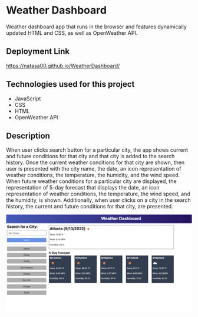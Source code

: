 # Weather Dashboard

Weather dashboard app that runs in the browser and features dynamically updated HTML and CSS, as well as OpenWeather API.

## Deployment Link

https://natasa00.github.io/WeatherDashboard/

## Technologies used for this project

- JavaScript
- CSS
- HTML
- OpenWeather API

## Description

When user clicks search button for a particular city, the app shows current and future conditions for that city and that city is added to the search history. Once the current weather conditions for that city are shown, then user is presented with the city name, the date, an icon representation of weather conditions, the temperature, the humidity, and the wind speed. When future weather conditions for a particular city are displayed, the representation of 5-day forecast that displays the date, an icon representation of weather conditions, the temperature, the wind speed, and the humidity, is shown. Additionally, when user clicks on a city in the search history, the current and future conditions for that city, are presented.

![picture alt](<./assets/06-server-side-apis-homework-demo%20(1).png>)
